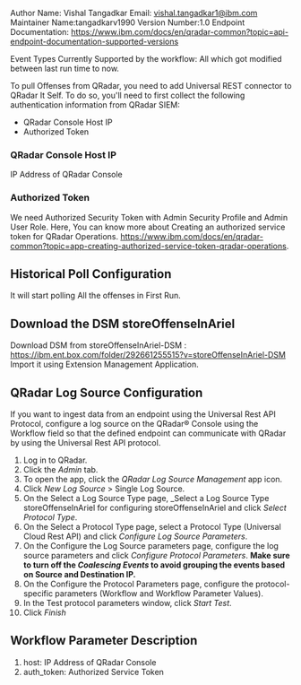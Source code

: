 Author Name: Vishal Tangadkar 
Email: vishal.tangadkar1@ibm.com
Maintainer Name:tangadkarv1990
Version Number:1.0
Endpoint Documentation:
https://www.ibm.com/docs/en/qradar-common?topic=api-endpoint-documentation-supported-versions

Event Types Currently Supported by the workflow: All which got modified between last run time to now.

To pull Offenses from QRadar, you need to add Universal REST connector to QRadar It Self. To do so, you'll need to first collect the following authentication information from QRadar SIEM:
* QRadar Console Host IP 
* Authorized Token 

### QRadar Console Host IP
IP Address of QRadar Console

### Authorized Token
We need Authorized Security Token with Admin Security Profile and Admin User Role. Here, You can know more about Creating an authorized service token for QRadar Operations. https://www.ibm.com/docs/en/qradar-common?topic=app-creating-authorized-service-token-qradar-operations.

## Historical Poll Configuration
It will start polling All the offenses in First Run. 

## Download the DSM storeOffenseInAriel
Download DSM from storeOffenseInAriel-DSM : https://ibm.ent.box.com/folder/292661255515?v=storeOffenseInAriel-DSM
Import it using Extension Management Application.

## QRadar Log Source Configuration

If you want to ingest data from an endpoint using the Universal Rest API Protocol, configure a log source on the QRadar® Console using the Workflow field so that the defined endpoint can communicate with QRadar by using the Universal Rest API protocol.

1. Log in to QRadar.
2. Click the _Admin_ tab.
3. To open the app, click the _QRadar Log Source Management_ app icon.
4. Click _New Log Source_ > Single Log Source.
5. On the Select a Log Source Type page, _Select a Log Source Type storeOffenseInAriel for configuring storeOffenseInAriel and click _Select Protocol Type_.
6. On the Select a Protocol Type page, select a Protocol Type (Universal Cloud Rest API) and click _Configure Log Source Parameters_.
7. On the Configure the Log Source parameters page, configure the log source parameters and click _Configure Protocol
Parameters_.
**Make sure to turn off the _Coalescing Events_ to avoid grouping the events based on Source and Destination IP.**
8. On the Configure the Protocol Parameters page, configure the protocol-specific parameters (Workflow and Workflow
Parameter Values). 
9. In the Test protocol parameters window, click _Start Test_.
10. Click _Finish_


## Workflow Parameter Description
1. host: IP Address of QRadar Console
2. auth_token: Authorized Service Token

